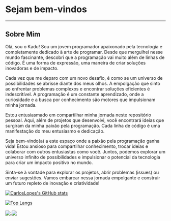 # Sejam bem-vindos

***

## Sobre Mim

Olá, sou o Kadu! Sou um jovem programador apaixonado pela tecnologia e completamente dedicado à arte de programar. Desde que mergulhei nesse mundo fascinante, descobri que a programação vai muito além de linhas de código. É uma forma de expressão, uma maneira de criar soluções inovadoras e de impacto.

Cada vez que me deparo com um novo desafio, é como se um universo de possibilidades se abrisse diante dos meus olhos. A empolgação que sinto ao enfrentar problemas complexos e encontrar soluções eficientes é indescritível. A programação é um constante aprendizado, onde a curiosidade e a busca por conhecimento são motores que impulsionam minha jornada.

Estou entusiasmado em compartilhar minha jornada neste repositório pessoal. Aqui, além de projetos que desenvolvi, você encontrará ideias que surgiram da minha paixão pela programação. Cada linha de código é uma manifestação do meu entusiasmo e dedicação.

Seja bem-vindo(a) a este espaço onde a paixão pela programação ganha vida! Estou ansioso para compartilhar conhecimento, trocar ideias e colaborar com outros entusiastas como você. Juntos, podemos explorar um universo infinito de possibilidades e impulsionar o potencial da tecnologia para criar um impacto positivo no mundo.

Sinta-se à vontade para explorar os projetos, abrir problemas (issues) ou enviar sugestões. Vamos embarcar nessa jornada empolgante e construir um futuro repleto de inovação e criatividade!

[![CarlosLopes's GitHub stats](https://github-readme-stats.vercel.app/api?username=CarlosPegoraro&show_icons=true&theme=tokyonight&locale=en)](https://github.com/CarlosPegoraro)

[![Top Langs](https://github-readme-stats.vercel.app/api/top-langs/?username=CarlosPegoraro&theme=tokyonight&locale=en)](https://github.com/CarlosPegoraro)

<a href="https://github.com/CarlosPegoraro/100Days100Codes">
  <img align="center" src="https://github-readme-stats.vercel.app/api/pin/?username=CarlosPegoraro&repo=100Days100Codes&theme=tokyonight" />
</a>
<a href="https://github.com/CarlosPegoraro/AppMed">
  <img align="center" src="https://github-readme-stats.vercel.app/api/pin/?username=CarlosPegoraro&repo=AppMed&theme=tokyonight" />
</a>


